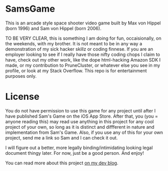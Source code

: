 # SamsGame
This is an arcade style space shooter video game built by Max von Hippel (born 1996) and Sam von Hippel (born 2006).

TO BE VERY CLEAR, this is something I am doing for fun, occaisionally, on the weekends, with my brother.  It is not meant to be in any way a demonstration of my sick hacker skillz or coding finnese.  If you are an employer looking to see if I really have those nifty coding chops I claim to have, check out my other work, like the dope html-hacking Amazon SDK I made, or my contribution to PruneCluster, or whatever else you see in my profile, or look at my Stack Overflow.  This repo is for entertainment purposes only.

# License
You do not have permission to use this game for any project until after I have published Sam's Game on the iOS App Store.
After that, you (you = anyone reading this) may read use anything in this project for any cool project of your own, so long as it is distinct and diffferent in nature and implementation from Sam's Game.  Also, if you use any of this for your own project, send me a link so Sam and I can check it out.

I will figure out a better, more legally binding/intimidating looking legal document thingy later.  For now, just be a good person.  And enjoy!

You can read more about this project [on my dev blog](http://linkedandloaded.ninja).
